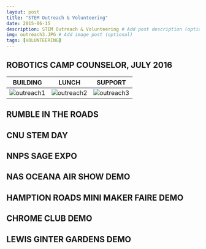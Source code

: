 ```yaml
---
layout: post
title: "STEM Outreach & Volunteering"
date: 2015-06-15
description: STEM Outreach & Volunteering # Add post description (optional)
img: outreach3.JPG # Add image post (optional)
tags: [VOLUNTEERING]
---
```


## ROBOTICS CAMP COUNSELOR, JULY 2016

BUILDING | LUNCH | SUPPORT      
-------- | ----- | -------
![outreach1](http://natgrrl.github.io/assets/img/outreach1.JPG) | ![outreach2](http://natgrrl.github.io/assets/img/outreach2.JPG) | ![outreach3](http://natgrrl.github.io/assets/img/outreach3.JPG)

## RUMBLE IN THE ROADS

## CNU STEM DAY 

## NNPS SAGE EXPO

## NAS OCEANA AIR SHOW DEMO

## HAMPTION ROADS MINI MAKER FAIRE DEMO

## CHROME CLUB DEMO

## LEWIS GINTER GARDENS DEMO






